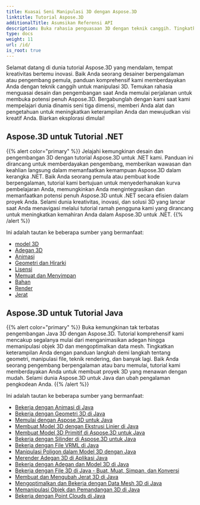 ```yaml
---
title: Kuasai Seni Manipulasi 3D dengan Aspose.3D
linktitle: Tutorial Aspose.3D
additionalTitle: Asumsikan Referensi API
description: Buka rahasia penguasaan 3D dengan teknik canggih. Tingkatkan keterampilan Anda dalam desain dan pengembangan dengan panduan komprehensif kami untuk melepaskan kreativitas 3D.
type: docs
weight: 11
url: /id/
is_root: true
---
```


Selamat datang di dunia tutorial Aspose.3D yang mendalam, tempat kreativitas bertemu inovasi. Baik Anda seorang desainer berpengalaman atau pengembang pemula, panduan komprehensif kami memberdayakan Anda dengan teknik canggih untuk manipulasi 3D. Temukan rahasia menguasai desain dan pengembangan saat Anda memulai perjalanan untuk membuka potensi penuh Aspose.3D. Bergabunglah dengan kami saat kami mempelajari dunia dinamis seni tiga dimensi, memberi Anda alat dan pengetahuan untuk meningkatkan keterampilan Anda dan mewujudkan visi kreatif Anda. Biarkan eksplorasi dimulai!

## Aspose.3D untuk Tutorial .NET
{{% alert color="primary" %}}
Jelajahi kemungkinan desain dan pengembangan 3D dengan tutorial Aspose.3D untuk .NET kami. Panduan ini dirancang untuk memberdayakan pengembang, memberikan wawasan dan keahlian langsung dalam memanfaatkan kemampuan Aspose.3D dalam kerangka .NET. Baik Anda seorang pemula atau pembuat kode berpengalaman, tutorial kami bertujuan untuk menyederhanakan kurva pembelajaran Anda, memungkinkan Anda mengintegrasikan dan memanfaatkan potensi penuh Aspose.3D untuk .NET secara efisien dalam proyek Anda. Selami dunia kreativitas, inovasi, dan solusi 3D yang lancar saat Anda menavigasi melalui tutorial ramah pengguna kami yang dirancang untuk meningkatkan kemahiran Anda dalam Aspose.3D untuk .NET.
{{% /alert %}}

Ini adalah tautan ke beberapa sumber yang bermanfaat:
 
- [model 3D](./net/3d-modeling/)
- [Adegan 3D](./net/3d-scene/)
- [Animasi](./net/animation/)
- [Geometri dan Hirarki](./net/geometry-and-hierarchy/)
- [Lisensi](./net/license/)
- [Memuat dan Menyimpan](./net/loading-and-saving/)
- [Bahan](./net/materials/)
- [Render](./net/rendering/)
- [Jerat](./net/meshes/)

## Aspose.3D untuk Tutorial Java
{{% alert color="primary" %}}
Buka kemungkinan tak terbatas pengembangan Java 3D dengan Aspose.3D. Tutorial komprehensif kami mencakup segalanya mulai dari menganimasikan adegan hingga memanipulasi objek 3D dan mengoptimalkan data mesh. Tingkatkan keterampilan Anda dengan panduan langkah demi langkah tentang geometri, manipulasi file, teknik rendering, dan banyak lagi. Baik Anda seorang pengembang berpengalaman atau baru memulai, tutorial kami memberdayakan Anda untuk membuat proyek 3D yang menawan dengan mudah. Selami dunia Aspose.3D untuk Java dan ubah pengalaman pengkodean Anda.
{{% /alert %}}

Ini adalah tautan ke beberapa sumber yang bermanfaat:

- [Bekerja dengan Animasi di Java](./java/animations/)
- [Bekerja dengan Geometri 3D di Java](./java/geometry/)
- [Memulai dengan Aspose.3D untuk Java](./java/licensing/)
- [Membuat Model 3D dengan Ekstrusi Linier di Java](./java/linear-extrusion/)
- [Membuat Model 3D Primitif di Aspose.3D untuk Java](./java/primitive-3d-models/)
- [Bekerja dengan Silinder di Aspose.3D untuk Java](./java/cylinders/)
- [Bekerja dengan File VRML di Java](./java/vrml-files/)
- [Manipulasi Poligon dalam Model 3D dengan Java](./java/polygon/)
- [Merender Adegan 3D di Aplikasi Java](./java/rendering-3d-scenes/)
- [Bekerja dengan Adegan dan Model 3D di Java](./java/3d-scenes-and-models/)
- [Bekerja dengan File 3D di Java - Buat, Muat, Simpan, dan Konversi](./java/load-and-save/)
- [Membuat dan Mengubah Jerat 3D di Java](./java/transforming-3d-meshes/)
- [Mengoptimalkan dan Bekerja dengan Data Mesh 3D di Java](./java/3d-mesh-data/)
- [Memanipulasi Objek dan Pemandangan 3D di Java](./java/3d-objects-and-scenes/)
- [Bekerja dengan Point Clouds di Java](./java/point-clouds/)